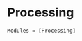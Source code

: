 <!--
category: "api-reference"
difficulty: "advanced"
topics: [api-reference]
last_updated: "2025-10-04"
-->

# Processing

```@autodocs
Modules = [Processing]
```
